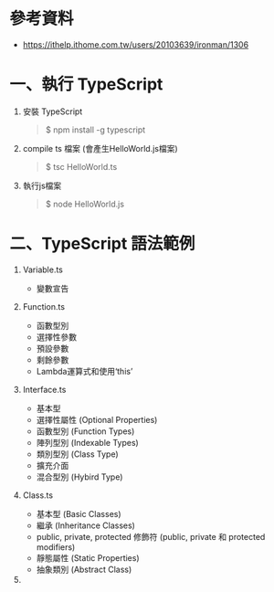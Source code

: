 # 參考資料
* https://ithelp.ithome.com.tw/users/20103639/ironman/1306

# 一、執行 TypeScript
  1. 安裝 TypeScript     
        > $ npm install -g typescript
  
  2. compile ts 檔案 (會產生HelloWorld.js檔案)
        > $ tsc HelloWorld.ts   
  
  3. 執行js檔案
        > $ node HelloWorld.js

# 二、TypeScript 語法範例
  1. Variable.ts
      * 變數宣告

  2. Function.ts
     * 函數型別   
     * 選擇性參數
     * 預設參數
     * 剩餘參數
     * Lambda運算式和使用‘this’
  
  3. Interface.ts
     * 基本型
     * 選擇性屬性 (Optional Properties)
     * 函數型別 (Function Types)
     * 陣列型別 (Indexable Types)
     * 類別型別 (Class Type)
     * 擴充介面
     * 混合型別 (Hybird Type)
   
  4. Class.ts
     * 基本型 (Basic Classes)
     * 繼承 (Inheritance Classes)
     * public, private, protected 修飾符 (public, private 和 protected modifiers)
     * 靜態屬性 (Static Properties)
     * 抽象類別 (Abstract Class)
  
  5.  